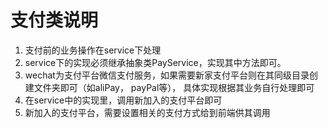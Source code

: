 # 支付类说明
1. 支付前的业务操作在service下处理
2. service下的实现必须继承抽象类PayService，实现其中方法即可。
3. wechat为支付平台微信支付服务，如果需要新家支付平台则在其同级目录创建文件夹即可（如aliPay， payPal等）， 具体实现根据其业务自行处理即可
4. 在service中的实现里，调用新加入的支付平台即可
5. 新加入的支付平台，需要设置相关的支付方式给到前端供其调用
